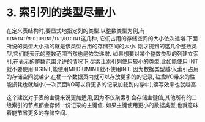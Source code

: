 # 3. 索引列的类型尽量小

在定义表结构时,要显式地指定列的类型.以整数类型为例,有`TINYINT`/`MEDIUMINT`/`INT`/`BIGINT`这几种,
它们占用的存储空间的大小依次递增.下面所说的类型大小指的就是该类型占用的存储空间的大小.
刚才提到的这几个整数类型,它们能表示的整数范围当然也是依次递增.
如果想要对某个整数类型的列建立索引,在表示的整数范围允许的情况下,尽索让索引列使用较小的类型,比如能使用
INT就不要使用BIGINT,能使用MEDIUMINT就不使用INT.
因为数据类型越小,索引占用的存储空间就越少,在桶一个数据页内就可以存放更多的的记录,
磁盘I/O带来的性能损耗也就越小(一次页面I/O可以将更多的记录加载到内存中),读写效率也就越高.

这个建议对于表的主键来说更加适用,因为不仅聚索引会存储主键值,其他所有的二级索引的节点都会存储一份记录的主键值.
如果主键使用更小的数据类型,也就意味着能节省更多的存储空间.
